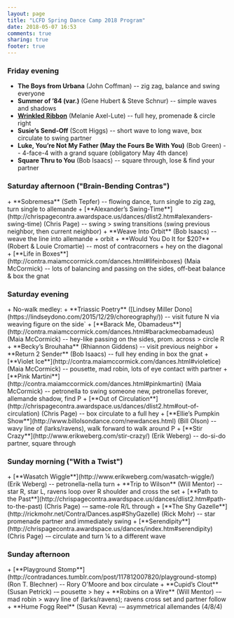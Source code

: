 ```yaml
---
layout: page
title: "LCFD Spring Dance Camp 2018 Program"
date: 2018-05-07 16:53
comments: true
sharing: true
footer: true
---
```

<h3 class="horizline">Friday evening</h3>

+ **The Boys from Urbana** (John Coffman) -- zig zag, balance and swing everyone
+ **Summer of ’84 (var.)** (Gene Hubert & Steve Schnur) -- simple waves and shadows
+ [**Wrinkled Ribbon**](http://www.maxellute.net/wrinkled.html) (Melanie Axel-Lute) -- full hey, promenade & circle right
+ **Susie’s Send-Off** (Scott Higgs) -- short wave to long wave, box circulate to swing partner
+ **Luke, You’re Not My Father (May the Fours Be With You)** (Bob Green) -- 4-face-4 with a grand square (obligatory May 4th dance)
+ **Square Thru to You** (Bob Isaacs) -- square through, lose & find your partner

<h3 class="horizline">Saturday afternoon ("Brain-Bending Contras")</h3>
+ **Sobremesa** (Seth Tepfer) -- flowing dance, turn single to zig zag, turn single to allemande
+ [**Alexander’s Swing-Time**](http://chrispagecontra.awardspace.us/dances/dlist2.htm#alexanders-swing-time) (Chris Page) -- swing > swing transitions (swing previous neighbor, then current neighbor)
+ **Weave Into Orbit** (Bob Isaacs) -- weave the line into allemande + orbit
+ **Would You Do It for $20?** (Robert & Louie Cromartie) -- most of contracorners + hey on the diagonal
+ [**Life in Boxes**](http://contra.maiamccormick.com/dances.html#lifeinboxes) (Maia McCormick) -- lots of balancing and passing on the sides, off-beat balance & box the gnat

<h3 class="horizline">Saturday evening</h3>
+ No-walk medley:
  + **Triassic Poetry** ([Lindsey Miller Dono](https://lindseydono.com/2015/12/29/choreography/)) -- visit future N via weaving figure on the side`
  + [**Barack Me, Obamadeus**](http://contra.maiamccormick.com/dances.html#barackmeobamadeus) (Maia McCormick) -- hey-like passing on the sides, prom. across > circle R
  + **Becky’s Brouhaha** (Rhiannon Giddens) -- visit previous neighbor
  + **Return 2 Sender** (Bob Isaacs) -- full hey ending in box the gnat
+ [**Violet Ice**](http://contra.maiamccormick.com/dances.html#violetice) (Maia McCormick) -- pousette, mad robin, lots of eye contact with partner
+ [**Pink Martini**](http://contra.maiamccormick.com/dances.html#pinkmartini) (Maia McCormick) -- petronella to swing someone new, petronellas forever, allemande shadow, find P
+ [**Out of Circulation**](http://chrispagecontra.awardspace.us/dances/dlist2.htm#out-of-circulation) (Chris Page) -- box circulate to a full hey
+ [**Ellie’s Pumpkin Show**](http://www.billolsondance.com/newdances.html) (Bill Olson) -- wavy line of (larks/ravens), walk forward to walk around P
+ [**Stir Crazy**](http://www.erikweberg.com/stir-crazy/) (Erik Weberg) -- do-si-do partner, square through

<h3 class="horizline">Sunday morning ("With a Twist")</h3>
+ [**Wasatch Wiggle**](http://www.erikweberg.com/wasatch-wiggle/) (Erik Weberg) -- petronella-nella turn
+ **Trip to Wilson** (Will Mentor) -- star R, star L, ravens loop over R shoulder and cross the set
+ [**Path to the Past**](http://chrispagecontra.awardspace.us/dances/dlist2.htm#path-to-the-past) (Chris Page) -– same-role R/L through
+ [**The Shy Gazelle**](http://rickmohr.net/Contra/Dances.asp#ShyGazelle) (Rick Mohr) -- star promenade partner and immediately swing
+ [**Serendipity**](http://chrispagecontra.awardspace.us/dances/index.htm#serendipity) (Chris Page) -– circulate and turn ¼ to a different wave

<h3 class="horizline">Sunday afternoon</h3>
+ [**Playground Stomp**](http://contradances.tumblr.com/post/117812007820/playground-stomp) (Ron T. Blechner) -- Rory O'Moore and box circulate
+ **Cupid’s Clout** (Susan Petrick) -– pousette > hey
+ **Robins on a Wire** (Will Mentor) -– mad robin > wavy line of (larks/ravens); ravens cross set and partner follow
+ **Hume Fogg Reel** (Susan Kevra) -– asymmetrical allemandes (4/8/4)

